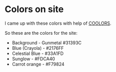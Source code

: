 # Colors on site

I came up with these colors with help of [COOLORS](https://coolors.co/31393c-2176ff-33a1fd-fdca40-f79824).

So these are the colors for the site:

* Background - Gunmetal #31393C
* Blue (Crayola) - #2176FF
* Celestial Blue - #33A1FD
* Sunglow - #FDCA40
* Carrot orange - #F79824
